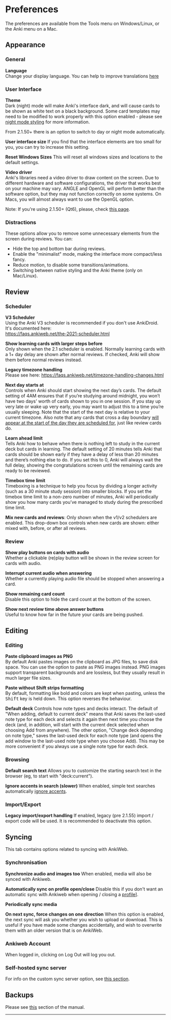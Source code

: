 # Preferences

<!-- toc -->

The preferences are available from the Tools menu on Windows/Linux, or
the Anki menu on a Mac.

## Appearance

### General
**Language**  
Change your display language. You can help to improve translations [here](https://translating.ankiweb.net/)

### User Interface
**Theme**  
Dark (night) mode will make Anki's interface dark, and will cause cards to be shown as white text on a
black background. Some card templates may need to be modified to work
properly with this option enabled - please see [night mode
styling](templates/styling.md#night-mode) for more information.

From 2.1.50+ there is an option to switch to day or night mode automatically. 

**User interface size**
If you find that the interface elements are too small for you, you can 
try to increase this setting.  

**Reset Windows Sizes**
This will reset all windows sizes and locations to the default settings. 

**Video driver**  
Anki's libraries need a video driver to draw content on the screen.
Due to different hardware and software configurations, the driver that
works best on your machine may vary. ANGLE and OpenGL will perform better
than the software option, but they may not function correctly on some
systems. On Macs, you will almost always want to use the OpenGL option.

Note: If you're using 2.1.50+ (Qt6), please, check [this page](./platform/windows/display-issues.md#qt6).

### Distractions
These options allow you to remove some unnecessary elements from the screen during reviews. You can:
- Hide the top and bottom bar during reviews.
- Enable the "minimalist" mode, making the interface more compact/less fancy.
- Reduce motion, to disable some transitions/animations.
- Switching between native styling and the Anki theme (only on Mac/Linux).


## Review

### Scheduler

**V3 Scheduler**  
Using the Anki V3 scheduler is recommended if you don't use AnkiDroid. It's documented here:  
<https://faqs.ankiweb.net/the-2021-scheduler.html>

**Show learning cards with larger steps before**  
Only shown when the 2.1 scheduler is enabled. Normally learning cards with a 1+
day delay are shown after normal reviews. If checked, Anki will show them before
normal reviews instead.

**Legacy timezone handling**  
Please see here:
<https://faqs.ankiweb.net/timezone-handling-changes.html>

**Next day starts at**  
Controls when Anki should start showing the next day’s cards. The default
setting of 4AM ensures that if you’re studying around midnight, you won’t have
two days' worth of cards shown to you in one session. If you stay up very late
or wake up very early, you may want to adjust this to a time you’re usually
sleeping. Note that the start of the next day is relative to your current timezone.
Also note that any cards that cross a day boundary [will appear at the start of 
the day they are scheduled for](./deck-options.md#day-boundaries), just like review cards do. 

**Learn ahead limit**  
Tells Anki how to behave when there is nothing left to study in the current deck
but cards in learning. The default setting of 20 minutes tells Anki that cards
should be shown early if they have a delay of less than 20 minutes and there’s
nothing else to do. If you set this to 0, Anki will always wait the full delay,
showing the congratulations screen until the remaining cards are ready to be
reviewed.

**Timebox time limit**  
Timeboxing is a technique to help you focus by dividing a longer activity (such
as a 30 minute study session) into smaller blocks. If you set the timebox time
limit to a non-zero number of minutes, Anki will periodically show you how many
cards you’ve managed to study during the prescribed time limit.

**Mix new cards and reviews**:
Only shown when the v1/v2 schedulers are enabled. This drop-down box controls when
new cards are shown: either mixed with, before, or after all reviews.

### Review

**Show play buttons on cards with audio**  
Whether a clickable (re)play button will be shown in the review screen
for cards with audio.

**Interrupt current audio when answering**  
Whether a currently playing audio file should be stopped when answering
a card.

**Show remaining card count**  
Disable this option to hide the card count at the bottom of the screen.

**Show next review time above answer buttons**  
Useful to know how far in the future your cards are being pushed.


## Editing
### Editing
**Paste clipboard images as PNG**  
By default Anki pastes images on the clipboard as JPG files, to save disk space.
You can use the option to paste as PNG images instead. PNG images support
transparent backgrounds and are lossless, but they usually result in much larger
file sizes.

**Paste without Shift strips formatting**  
By default, formatting like bold and colors are kept when pasting,
unless the <kbd>Shift</kbd> key is held down. This option reverses the behaviour.

**Default deck**
Controls how note types and decks interact. The default of "When adding, default
to current deck" means that Anki saves the last-used note type for each deck and
selects it again then next time you choose the deck (and, in addition, will
start with the current deck selected when choosing Add from anywhere). The other
option, "Change deck depending on note type," saves the last-used deck for each
note type (and opens the add window to the last-used note type when you choose
Add). This may be more convenient if you always use a single note type for each
deck.

### Browsing
**Default search text**
Allows you to customize the starting search text in the browser (eg, to start 
with "deck:current").

**Ignore accents in search (slower)**
When enabled, simple text searches automatically [ignore accents](./searching.md#ignoring-accentscombining-characters).

### Import/Export
**Legacy import/export handling**
If enabled, legacy (pre 2.1.55) import / export code will be used. It is recommended to deactivate this option. 


## Syncing
This tab contains options related to syncing with AnkiWeb.

### Synchronisation

**Synchronize audio and images too**
When enabled, media will also be synced with Ankiweb.

**Automatically sync on profile open/close**
Disable this if you don't want an automatic sync with Ankiweb when opening / closing a [profile](./profiles.md)]. 

**Periodically sync media**

**On next sync, force changes on one direction**
When this option is enabled, the next sync will
ask you whether you wish to upload or download. This is useful if
you have made some changes accidentally, and wish to overwrite them
with an older version that is on AnkiWeb.

### Ankiweb Account
When logged in, clicking on Log Out will log you out.

### Self-hosted sync server
For info on the custom sync server option, see [this section](./sync-server.md).

## Backups
Please see [this](backups.md#automatic-backups) section of the manual.


---


